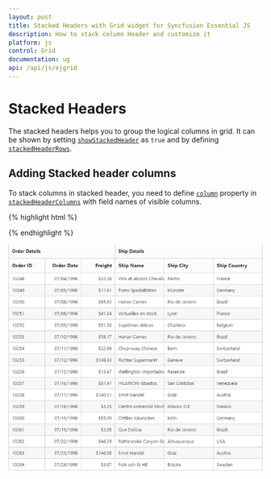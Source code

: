 ```yaml
---
layout: post
title: Stacked Headers with Grid widget for Syncfusion Essential JS
description: How to stack column Header and customize it
platform: js
control: Grid
documentation: ug
api: /api/js/ejgrid
---
```

# Stacked Headers

The stacked headers helps you to group the logical columns in grid. It can be shown by setting [`showStackedHeader`](https://help.syncfusion.com/api/js/ejgrid#members:showstackedheader "showStackedHeader") as `true` and by defining [`stackedHeaderRows`](https://help.syncfusion.com/api/js/ejgrid#members:stackedheaderrows "stackedHeaderRows").

## Adding Stacked header columns

To stack columns in stacked header, you need to define [`column`](https://help.syncfusion.com/api/js/ejgrid#members:stackedheaderrows-stackedheadercolumns-column "column") property in [`stackedHeaderColumns`](https://help.syncfusion.com/api/js/ejgrid#members:stackedheaderrows-stackedheadercolumns "stackedHeaderColumns") with field names of visible columns.

{% highlight html %}
<div id="Grid"></div>

<script type="text/javascript">

$("#Grid").ejGrid({

// the datasource "window.gridData" is referred from jsondata.min.js
	dataSource: window.gridData,
	showStackedHeader: true,
	stackedHeaderRows: [{ stackedHeaderColumns: 
		[
			{headerText: "Order Details",column: "OrderID,OrderDate,Freight"},
			{headerText: "Ship Details",column: "ShipName,ShipCity,ShipCountry"}
			]
		}],
	columns: 
	[
		{field: "OrderID",headerText: "Order ID",width: 80},
		{field: "OrderDate",headerText: "Order Date",width: 80,format: "{0:MM/dd/yyyy}",textAlign: ej.TextAlign.Right},
		{field: "Freight",width: 75,format: "{0:C}",textAlign: ej.TextAlign.Right},
		{field: "ShipName",headerText: "Ship Name",width: 110},
		{field: "ShipCity",headerText: "Ship City",width: 110},
		{field: "ShipCountry",headerText: "Ship Country",width: 110}
	]
});

</script>



{% endhighlight %}

![](Stackedheader_images/Stackedheader_img1.png)
